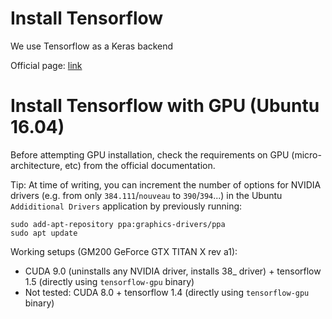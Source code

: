 # Install Tensorflow

We use Tensorflow as a Keras backend

Official page: [link](https://www.tensorflow.org/install/)

# Install Tensorflow with GPU (Ubuntu 16.04)

Before attempting GPU installation, check the requirements on GPU (micro-architecture, etc) from the official documentation.

Tip: At time of writing, you can increment the number of options for NVIDIA drivers (e.g. from only `384.111`/`nouveau` to `390`/`394`...) in the Ubuntu `Addiditional Drivers` application by previously running:
```
sudo add-apt-repository ppa:graphics-drivers/ppa
sudo apt update
```

Working setups (GM200 GeForce GTX TITAN X rev a1):
- CUDA 9.0 (uninstalls any NVIDIA driver, installs 38_ driver) + tensorflow 1.5 (directly using `tensorflow-gpu` binary)
- Not tested: CUDA 8.0 + tensorflow 1.4 (directly using `tensorflow-gpu` binary)
